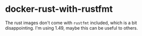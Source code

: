# docker-rust-with-rustfmt

The rust images don't come with `rustfmt` included, which is a bit disappointing. I'm using 1.49, maybe this can be useful to others.
